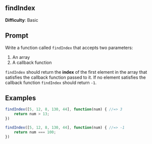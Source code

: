 ## findIndex

**Difficulty**: Basic 

## Prompt 

Write a function called `findIndex` that accepts two parameters: 

1. An array 
2. A callback function 

`findIndex` should return the **index** of the first element in the array that satisfies the callback function passed to it. If no element satisfies the callback function `findIndex` should return `-1`. 

## Examples

```js
findIndex([5, 12, 8, 130, 44], function(num) { //=> 3
    return num > 13;
})

findIndex([5, 12, 8, 130, 44], function(num) { //=> -1
    return num === 100;
})
```
